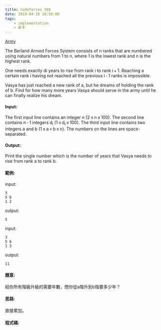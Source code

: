 ```yaml
---
title: Codeforces 38A
date: 2019-04-20 18:50:00
tags:
    - implementation
    - 新手
---
```

[Army](https://codeforces.com/problemset/problem/38/A)

The Berland Armed Forces System consists of n ranks that are numbered using natural numbers from 1 to n, where 1 is the lowest rank and n is the highest rank.
<!-- more -->
One needs exactly di years to rise from rank i to rank i + 1. Reaching a certain rank i having not reached all the previous i - 1 ranks is impossible.

Vasya has just reached a new rank of a, but he dreams of holding the rank of b. Find for how many more years Vasya should serve in the army until he can finally realize his dream.

#### Input:
The first input line contains an integer n (2 ≤ n ≤ 100). The second line contains n - 1 integers d<sub>i</sub> (1 ≤ d<sub>i</sub> ≤ 100). The third input line contains two integers a and b (1 ≤ a < b ≤ n). The numbers on the lines are space-separated.

#### Output:
Print the single number which is the number of years that Vasya needs to rise from rank a to rank b.

#### 範例:
input:
```
3
5 6
1 2
```
output:
```
5
```
input:
```
3
5 6
1 3
```
output:
```
11
```
#### 題意:
給你所有階級升級的需要年數，問你從a階升到b階要多少年？

#### 思路:
直接累加。

#### 程式碼:
<script src="https://gist.github.com/Daviswww/c83a93cdf39d598e109761dbb0bd09f1.js"></script>
